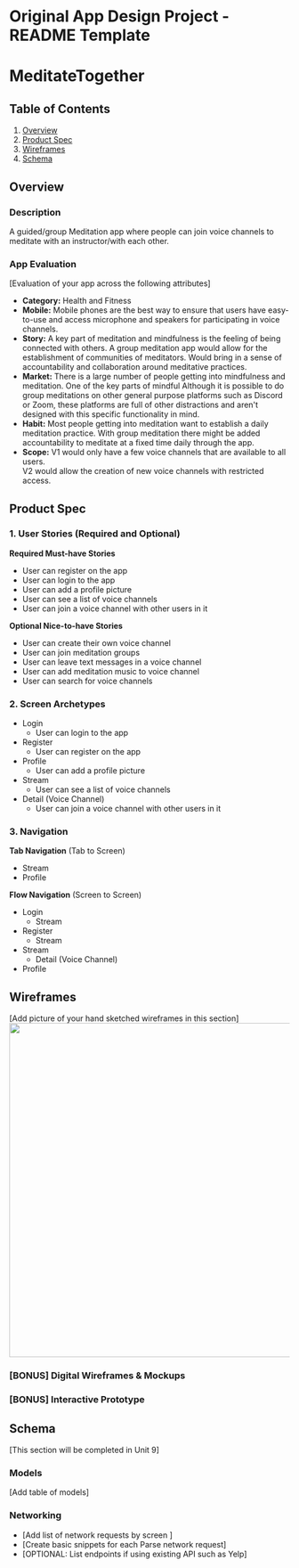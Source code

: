 Original App Design Project - README Template
===

# MeditateTogether

## Table of Contents
1. [Overview](#Overview)
1. [Product Spec](#Product-Spec)
1. [Wireframes](#Wireframes)
2. [Schema](#Schema)

## Overview
### Description
A guided/group Meditation app where people can join voice channels to meditate with an instructor/with each other.

### App Evaluation
[Evaluation of your app across the following attributes]
- **Category:**
Health and Fitness
- **Mobile:**
Mobile phones are the best way to ensure that users have easy-to-use and access microphone and speakers for participating in voice channels. 
- **Story:**
A key part of meditation and mindfulness is the feeling of being connected with others. A group meditation app would allow for the establishment of communities of meditators. Would bring in a sense of accountability and collaboration around meditative practices. 
- **Market:**
There is a large number of people getting into mindfulness and meditation. One of the key parts of mindful Although it is possible to do group meditations on other general purpose platforms such as Discord or Zoom, these platforms are full of other distractions and aren't designed with this specific functionality in mind. 
- **Habit:**
Most people getting into meditation want to establish a daily meditation practice. With group meditation there might be added accountability to meditate at a fixed time daily through the app. 
- **Scope:**
V1 would only have a few voice channels that are available to all users.  
V2 would allow the creation of new voice channels with restricted access.

## Product Spec

### 1. User Stories (Required and Optional)

**Required Must-have Stories**

* User can register on the app
* User can login to the app
* User can add a profile picture
* User can see a list of voice channels
* User can join a voice channel with other users in it

**Optional Nice-to-have Stories**

* User can create their own voice channel
* User can join meditation groups 
* User can leave text messages in a voice channel
* User can add meditation music to voice channel
* User can search for voice channels

### 2. Screen Archetypes

* Login
   * User can login to the app
* Register
   * User can register on the app
* Profile
   * User can add a profile picture
* Stream
   * User can see a list of voice channels
* Detail (Voice Channel)
   * User can join a voice channel with other users in it

### 3. Navigation

**Tab Navigation** (Tab to Screen)

* Stream
* Profile

**Flow Navigation** (Screen to Screen)

* Login
   * Stream
* Register
   * Stream
* Stream
   * Detail (Voice Channel)
* Profile 


## Wireframes
[Add picture of your hand sketched wireframes in this section]
<img src="YOUR_WIREFRAME_IMAGE_URL" width=600>

### [BONUS] Digital Wireframes & Mockups

### [BONUS] Interactive Prototype

## Schema 
[This section will be completed in Unit 9]
### Models
[Add table of models]
### Networking
- [Add list of network requests by screen ]
- [Create basic snippets for each Parse network request]
- [OPTIONAL: List endpoints if using existing API such as Yelp]
